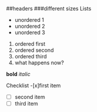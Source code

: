 ##headers
###different sizes
Lists
- unordered 1
- unordered 2
- unordered 3

1. ordered first
2. ordered second
3. ordered third
5. what happens now?

**bold**
_italic_

Checklist
-[x]first item
-[ ] second item
-[ ] third item
